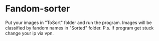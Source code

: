 # Fandom-sorter
Put your images in "ToSort" folder and run the program.
Images will be classified by fandom names in "Sorted" folder.
P.s. If program get stuck change your ip via vpn.
